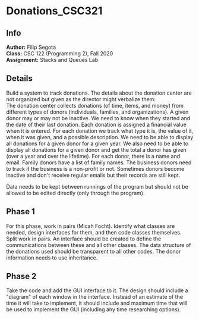 # Donations_CSC321
## Info
**Author:**
Filip Segota  
**Class:**
CSC 122 (Programming 2), Fall 2020  
**Assignment:**
Stacks and Queues Lab

## Details
Build a system to track donations. The details about the donation center are not organized but given as the director might verbalize them:  
The donation center collects donations (of time, items, and money) from different types of donors (individuals, families, and organizations). A given donor may or may not be inactive. We need to know when they started and the date of their last donation. Each donation is assigned a financial value when it is entered. For each donation we track what type it is, the value of it, when it was given, and a possible description. We need to be able to display all donations for a given donor for a given year. We also need to be able to display all donations for a given donor and get the total a donor has given (over a year and over the lifetime). For each donor, there is a name and email. Family donors have a list of family names. The business donors need to track if the business is a non-profit or not. Sometimes donors become inactive and don't receive regular emails but their records are still kept.  

Data needs to be kept between runnings of the program but should not be allowed to be edited directly (only through the program).

## Phase 1
For this phase, work in pairs (Micah Focht). Identify what classes are needed, design interfaces for them, and then code classes themselves. Split work in pairs. An interface should be created to define the communications between these and all other classes. The data structure of the donations used should be transparent to all other codes. The donor information needs to use inheritance.

## Phase 2
Take the code and add the GUI interface to it. The design should include a "diagram" of each window in the interface. Instead of an estimate of the time it will take to implement, it should include and maximum time that will be used to implement the GUI (including any time researching options).
